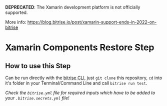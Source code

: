 **DEPRECATED**: The Xamarin development platform is not officially supported.

More info: https://blog.bitrise.io/post/xamarin-support-ends-in-2022-on-bitrise

# Xamarin Components Restore Step

## How to use this Step

Can be run directly with the [bitrise CLI](https://github.com/bitrise-io/bitrise),
just `git clone` this repository, `cd` into it's folder in your Terminal/Command Line
and call `bitrise run test`.

*Check the `bitrise.yml` file for required inputs which have to be
added to your `.bitrise.secrets.yml` file!*
